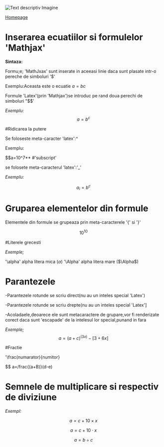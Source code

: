 ![Text descriptiv Imagine](https://metricop.com/cdn/shop/articles/trimble-total-station.jpg?v=1677673954)



[Homepage](index.md)

# Inserarea ecuatiilor si formulelor 'Mathjax'

**Sintaza:**

Formu;e; 'MathJxax' sunt inserate in aceeasi linie daca sunt plasate intr-o pereche de simboluri '$'

Exemplu:Aceasta este o ecuatie $a=bc$

Formule 'Latex'(prin 'Mathjax')se introduc pe rand doua perechi de simboluri "$$'

*Exemplu:*
$$a=b^c$$

#Ridicarea la putere

Se foloseste meta-caracter 'latex':^

Exemplu:

$$a=10^7**
#'subscript'

se folosete meta-caracterul 'latex':'_'

*Exemplu:*

$$a_i=b^c$$


# Gruparea elementelor din formule 

Elementele din formule se grupeaza prin meta-caracterele '{' si '}'

$$10^{10}$$

#Literele grecesti

*Exemple;*

'\alpha' alpha litera mica ($\alpha$)
'\Alpha' alpha litera mare ($\Alpha$)


# Parantezele


-Parantezele rotunde se scriu direct(nu au un inteles special 'Latex')

-Parantezele rotunde se scriu drepte(nu au un inteles special 'Latex']

-Acoladaele,deoarece ele sunt metacaractere de grupare,vor fi renderizate corect daca sunt 'escapade' de la intelesul lor special,punand in fara


*Exemple;*
$$a=(a+c)^(3x)-[3+6x]$$


#Fractie

'\frac(numarator){numitor}


$$ a=/frac{(a+B)}(d-e)


# Semnele de multiplicare si respectiv de diviziune 

*Exempl:*

$$ a=c + 10\times x $$

$$a=c + 10\cdot x $$

$$a= b\div c $$


